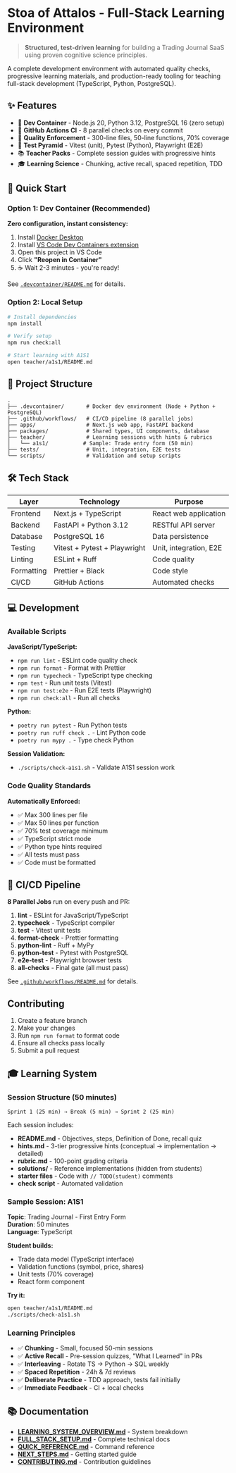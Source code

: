 # Stoa of Attalos - Full-Stack Learning Environment

> **Structured, test-driven learning** for building a Trading Journal SaaS using proven cognitive science principles.

A complete development environment with automated quality checks, progressive learning materials, and production-ready tooling for teaching full-stack development (TypeScript, Python, PostgreSQL).

## ✨ Features

- 🐳 **Dev Container** - Node.js 20, Python 3.12, PostgreSQL 16 (zero setup)
- 🔄 **GitHub Actions CI** - 8 parallel checks on every commit
- 📏 **Quality Enforcement** - 300-line files, 50-line functions, 70% coverage
- 🧪 **Test Pyramid** - Vitest (unit), Pytest (Python), Playwright (E2E)
- 📚 **Teacher Packs** - Complete session guides with progressive hints
- 🎓 **Learning Science** - Chunking, active recall, spaced repetition, TDD

## 🚀 Quick Start

### Option 1: Dev Container (Recommended)

**Zero configuration, instant consistency:**

1. Install [Docker Desktop](https://www.docker.com/products/docker-desktop)
2. Install [VS Code Dev Containers extension](https://marketplace.visualstudio.com/items?itemName=ms-vscode-remote.remote-containers)
3. Open this project in VS Code
4. Click **"Reopen in Container"**
5. ☕ Wait 2-3 minutes - you're ready!

See [`.devcontainer/README.md`](.devcontainer/README.md) for details.

### Option 2: Local Setup

```bash
# Install dependencies
npm install

# Verify setup
npm run check:all

# Start learning with A1S1
open teacher/a1s1/README.md
```

## 📁 Project Structure

```
.
├── .devcontainer/       # Docker dev environment (Node + Python + PostgreSQL)
├── .github/workflows/   # CI/CD pipeline (8 parallel jobs)
├── apps/                # Next.js web app, FastAPI backend
├── packages/            # Shared types, UI components, database
├── teacher/             # Learning sessions with hints & rubrics
│   └── a1s1/           # Sample: Trade entry form (50 min)
├── tests/               # Unit, integration, E2E tests
└── scripts/             # Validation and setup scripts
```

## 🛠️ Tech Stack

| Layer      | Technology                   | Purpose                |
| ---------- | ---------------------------- | ---------------------- |
| Frontend   | Next.js + TypeScript         | React web application  |
| Backend    | FastAPI + Python 3.12        | RESTful API server     |
| Database   | PostgreSQL 16                | Data persistence       |
| Testing    | Vitest + Pytest + Playwright | Unit, integration, E2E |
| Linting    | ESLint + Ruff                | Code quality           |
| Formatting | Prettier + Black             | Code style             |
| CI/CD      | GitHub Actions               | Automated checks       |

## 💻 Development

### Available Scripts

**JavaScript/TypeScript:**

- `npm run lint` - ESLint code quality check
- `npm run format` - Format with Prettier
- `npm run typecheck` - TypeScript type checking
- `npm test` - Run unit tests (Vitest)
- `npm run test:e2e` - Run E2E tests (Playwright)
- `npm run check:all` - Run all checks

**Python:**

- `poetry run pytest` - Run Python tests
- `poetry run ruff check .` - Lint Python code
- `poetry run mypy .` - Type check Python

**Session Validation:**

- `./scripts/check-a1s1.sh` - Validate A1S1 session work

### Code Quality Standards

**Automatically Enforced:**

- ✅ Max 300 lines per file
- ✅ Max 50 lines per function
- ✅ 70% test coverage minimum
- ✅ TypeScript strict mode
- ✅ Python type hints required
- ✅ All tests must pass
- ✅ Code must be formatted

## 🔄 CI/CD Pipeline

**8 Parallel Jobs** run on every push and PR:

1. **lint** - ESLint for JavaScript/TypeScript
2. **typecheck** - TypeScript compiler
3. **test** - Vitest unit tests
4. **format-check** - Prettier formatting
5. **python-lint** - Ruff + MyPy
6. **python-test** - Pytest with PostgreSQL
7. **e2e-test** - Playwright browser tests
8. **all-checks** - Final gate (all must pass)

See [`.github/workflows/README.md`](.github/workflows/README.md) for details.

## Contributing

1. Create a feature branch
2. Make your changes
3. Run `npm run format` to format code
4. Ensure all checks pass locally
5. Submit a pull request

## 🎓 Learning System

### Session Structure (50 minutes)

```
Sprint 1 (25 min) → Break (5 min) → Sprint 2 (25 min)
```

Each session includes:

- **README.md** - Objectives, steps, Definition of Done, recall quiz
- **hints.md** - 3-tier progressive hints (conceptual → implementation → detailed)
- **rubric.md** - 100-point grading criteria
- **solutions/** - Reference implementations (hidden from students)
- **starter files** - Code with `// TODO(student)` comments
- **check script** - Automated validation

### Sample Session: A1S1

**Topic**: Trading Journal - First Entry Form  
**Duration**: 50 minutes  
**Language**: TypeScript

**Student builds:**

- Trade data model (TypeScript interface)
- Validation functions (symbol, price, shares)
- Unit tests (70% coverage)
- React form component

**Try it:**

```bash
open teacher/a1s1/README.md
./scripts/check-a1s1.sh
```

### Learning Principles

- ✅ **Chunking** - Small, focused 50-min sessions
- ✅ **Active Recall** - Pre-session quizzes, "What I Learned" in PRs
- ✅ **Interleaving** - Rotate TS → Python → SQL weekly
- ✅ **Spaced Repetition** - 24h & 7d reviews
- ✅ **Deliberate Practice** - TDD approach, tests fail initially
- ✅ **Immediate Feedback** - CI + local checks

## 📚 Documentation

- **[LEARNING_SYSTEM_OVERVIEW.md](docs/LEARNING_SYSTEM_OVERVIEW.md)** - System breakdown
- **[FULL_STACK_SETUP.md](docs/FULL_STACK_SETUP.md)** - Complete technical docs
- **[QUICK_REFERENCE.md](docs/QUICK_REFERENCE.md)** - Command reference
- **[NEXT_STEPS.md](docs/NEXT_STEPS.md)** - Getting started guide
- **[CONTRIBUTING.md](docs/CONTRIBUTING.md)** - Contribution guidelines
